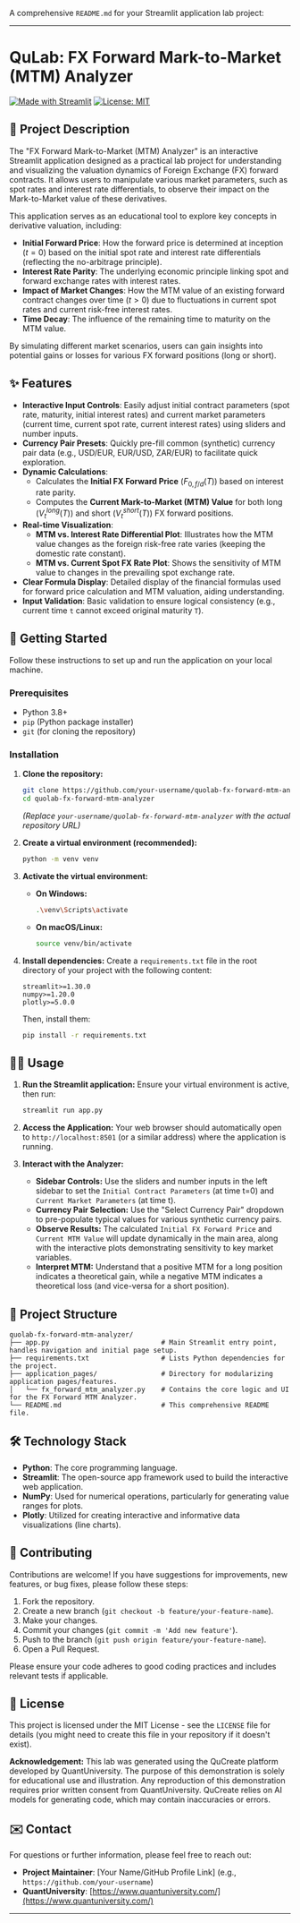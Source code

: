 A comprehensive `README.md` for your Streamlit application lab project:

---

# QuLab: FX Forward Mark-to-Market (MTM) Analyzer

[![Made with Streamlit](https://streamlit.io/images/brand/streamlit-mark-color.svg)](https://streamlit.io)
[![License: MIT](https://img.shields.io/badge/License-MIT-yellow.svg)](https://opensource.org/licenses/MIT)

## 📖 Project Description

The "FX Forward Mark-to-Market (MTM) Analyzer" is an interactive Streamlit application designed as a practical lab project for understanding and visualizing the valuation dynamics of Foreign Exchange (FX) forward contracts. It allows users to manipulate various market parameters, such as spot rates and interest rate differentials, to observe their impact on the Mark-to-Market value of these derivatives.

This application serves as an educational tool to explore key concepts in derivative valuation, including:
*   **Initial Forward Price**: How the forward price is determined at inception ($t=0$) based on the initial spot rate and interest rate differentials (reflecting the no-arbitrage principle).
*   **Interest Rate Parity**: The underlying economic principle linking spot and forward exchange rates with interest rates.
*   **Impact of Market Changes**: How the MTM value of an existing forward contract changes over time ($t > 0$) due to fluctuations in current spot rates and current risk-free interest rates.
*   **Time Decay**: The influence of the remaining time to maturity on the MTM value.

By simulating different market scenarios, users can gain insights into potential gains or losses for various FX forward positions (long or short).

## ✨ Features

*   **Interactive Input Controls**: Easily adjust initial contract parameters (spot rate, maturity, initial interest rates) and current market parameters (current time, current spot rate, current interest rates) using sliders and number inputs.
*   **Currency Pair Presets**: Quickly pre-fill common (synthetic) currency pair data (e.g., USD/EUR, EUR/USD, ZAR/EUR) to facilitate quick exploration.
*   **Dynamic Calculations**:
    *   Calculates the **Initial FX Forward Price** ($F_{0,f/d}(T)$) based on interest rate parity.
    *   Computes the **Current Mark-to-Market (MTM) Value** for both long ($V_t^{long}(T)$) and short ($V_t^{short}(T)$) FX forward positions.
*   **Real-time Visualization**:
    *   **MTM vs. Interest Rate Differential Plot**: Illustrates how the MTM value changes as the foreign risk-free rate varies (keeping the domestic rate constant).
    *   **MTM vs. Current Spot FX Rate Plot**: Shows the sensitivity of MTM value to changes in the prevailing spot exchange rate.
*   **Clear Formula Display**: Detailed display of the financial formulas used for forward price calculation and MTM valuation, aiding understanding.
*   **Input Validation**: Basic validation to ensure logical consistency (e.g., current time `t` cannot exceed original maturity `T`).

## 🚀 Getting Started

Follow these instructions to set up and run the application on your local machine.

### Prerequisites

*   Python 3.8+
*   `pip` (Python package installer)
*   `git` (for cloning the repository)

### Installation

1.  **Clone the repository:**
    ```bash
    git clone https://github.com/your-username/quolab-fx-forward-mtm-analyzer.git
    cd quolab-fx-forward-mtm-analyzer
    ```
    *(Replace `your-username/quolab-fx-forward-mtm-analyzer` with the actual repository URL)*

2.  **Create a virtual environment (recommended):**
    ```bash
    python -m venv venv
    ```

3.  **Activate the virtual environment:**
    *   **On Windows:**
        ```bash
        .\venv\Scripts\activate
        ```
    *   **On macOS/Linux:**
        ```bash
        source venv/bin/activate
        ```

4.  **Install dependencies:**
    Create a `requirements.txt` file in the root directory of your project with the following content:

    ```
    streamlit>=1.30.0
    numpy>=1.20.0
    plotly>=5.0.0
    ```
    Then, install them:
    ```bash
    pip install -r requirements.txt
    ```

## 🏃‍♀️ Usage

1.  **Run the Streamlit application:**
    Ensure your virtual environment is active, then run:
    ```bash
    streamlit run app.py
    ```

2.  **Access the Application:**
    Your web browser should automatically open to `http://localhost:8501` (or a similar address) where the application is running.

3.  **Interact with the Analyzer:**
    *   **Sidebar Controls:** Use the sliders and number inputs in the left sidebar to set the `Initial Contract Parameters` (at time t=0) and `Current Market Parameters` (at time t).
    *   **Currency Pair Selection:** Use the "Select Currency Pair" dropdown to pre-populate typical values for various synthetic currency pairs.
    *   **Observe Results:** The calculated `Initial FX Forward Price` and `Current MTM Value` will update dynamically in the main area, along with the interactive plots demonstrating sensitivity to key market variables.
    *   **Interpret MTM:** Understand that a positive MTM for a long position indicates a theoretical gain, while a negative MTM indicates a theoretical loss (and vice-versa for a short position).

## 📁 Project Structure

```
quolab-fx-forward-mtm-analyzer/
├── app.py                            # Main Streamlit entry point, handles navigation and initial page setup.
├── requirements.txt                  # Lists Python dependencies for the project.
├── application_pages/                # Directory for modularizing application pages/features.
│   └── fx_forward_mtm_analyzer.py    # Contains the core logic and UI for the FX Forward MTM Analyzer.
└── README.md                         # This comprehensive README file.
```

## 🛠️ Technology Stack

*   **Python**: The core programming language.
*   **Streamlit**: The open-source app framework used to build the interactive web application.
*   **NumPy**: Used for numerical operations, particularly for generating value ranges for plots.
*   **Plotly**: Utilized for creating interactive and informative data visualizations (line charts).

## 🤝 Contributing

Contributions are welcome! If you have suggestions for improvements, new features, or bug fixes, please follow these steps:

1.  Fork the repository.
2.  Create a new branch (`git checkout -b feature/your-feature-name`).
3.  Make your changes.
4.  Commit your changes (`git commit -m 'Add new feature'`).
5.  Push to the branch (`git push origin feature/your-feature-name`).
6.  Open a Pull Request.

Please ensure your code adheres to good coding practices and includes relevant tests if applicable.

## 📄 License

This project is licensed under the MIT License - see the `LICENSE` file for details (you might need to create this file in your repository if it doesn't exist).

**Acknowledgement:**
This lab was generated using the QuCreate platform developed by QuantUniversity. The purpose of this demonstration is solely for educational use and illustration. Any reproduction of this demonstration requires prior written consent from QuantUniversity. QuCreate relies on AI models for generating code, which may contain inaccuracies or errors.

## ✉️ Contact

For questions or further information, please feel free to reach out:

*   **Project Maintainer**: [Your Name/GitHub Profile Link] (e.g., `https://github.com/your-username`)
*   **QuantUniversity**: [https://www.quantuniversity.com/](https://www.quantuniversity.com/)

---